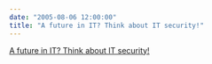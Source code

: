 ```yaml
---
date: "2005-08-06 12:00:00"
title: "A future in IT? Think about IT security!"
---
```


[A future in IT? Think about IT security!](/lemire/blog/2005/08-06-a-future-in-it-think-about-it-security)

